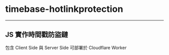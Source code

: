 # timebase-hotlinkprotection
---
## JS 實作時間戳防盜鏈
包含 Client Side 與 Server Side
可部署於 Cloudflare Worker
